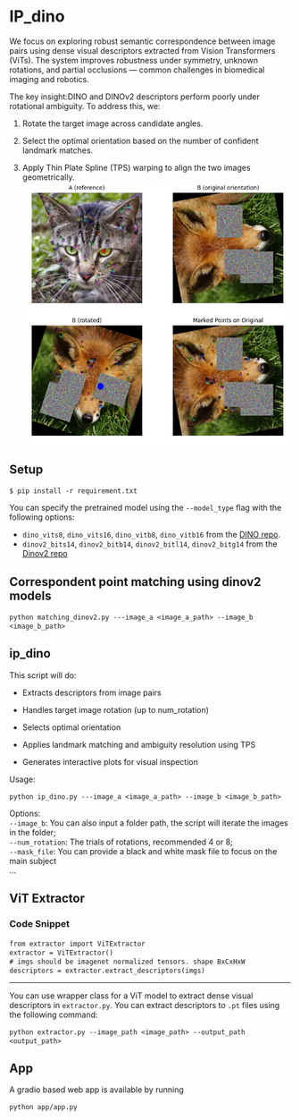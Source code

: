 # IP_dino

We focus on exploring robust semantic correspondence between image pairs using dense visual descriptors extracted from Vision Transformers (ViTs). The system improves robustness under symmetry, unknown rotations, and partial occlusions — common challenges in biomedical imaging and robotics.

The key insight:DINO and DINOv2 descriptors perform poorly under rotational ambiguity. To address this, we:

1. Rotate the target image across candidate angles.

2. Select the optimal orientation based on the number of confident landmark matches.

3. Apply Thin Plate Spline (TPS) warping to align the two images geometrically.
![teaser](./assets/teaser.png)


## Setup
```
$ pip install -r requirement.txt
```

You can specify the pretrained model using the `--model_type` flag with the following options:
* `dino_vits8`, `dino_vits16`, `dino_vitb8`, `dino_vitb16` from the [DINO repo](https://github.com/facebookresearch/dino).
* `dinov2_bits14`, `dinov2_bitb14`, `dinov2_bitl14`, `dinov2_bitg14` from the [Dinov2 repo](https://github.com/facebookresearch/dinov2)

## Correspondent point matching using dinov2 models
```code
python matching_dinov2.py ---image_a <image_a_path> --image_b <image_b_path>
```

## ip_dino
This script will do:
* Extracts descriptors from image pairs

* Handles target image rotation (up to num_rotation)

* Selects optimal orientation

* Applies landmark matching and ambiguity resolution using TPS

* Generates interactive plots for visual inspection

Usage:
```code
python ip_dino.py ---image_a <image_a_path> --image_b <image_b_path>
```
Options:\
`--image_b`: You can also input a folder path, the script will iterate the images in the folder;\
`--num_rotation`: The trials of rotations, recommended 4 or 8;\
`--mask_file`: You can provide a black and white mask file to focus on the main subject\
...


## ViT Extractor

### Code Snippet
```
from extractor import ViTExtractor
extractor = ViTExtractor()
# imgs should be imagenet normalized tensors. shape BxCxHxW
descriptors = extractor.extract_descriptors(imgs) 
```
---
You can use wrapper class for a ViT model to extract dense visual descriptors in `extractor.py`.
You can extract descriptors to `.pt` files using the following command:
```
python extractor.py --image_path <image_path> --output_path <output_path>
```
## App
A gradio based web app is available by running
```code
python app/app.py
```
